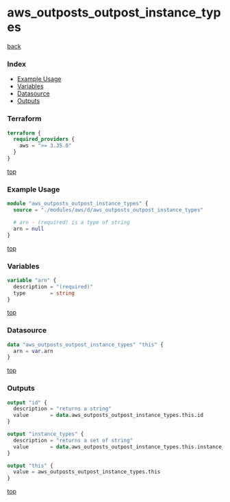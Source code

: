# aws_outposts_outpost_instance_types

[back](../aws.md)

### Index

- [Example Usage](#example-usage)
- [Variables](#variables)
- [Datasource](#datasource)
- [Outputs](#outputs)

### Terraform

```terraform
terraform {
  required_providers {
    aws = ">= 3.35.0"
  }
}
```

[top](#index)

### Example Usage

```terraform
module "aws_outposts_outpost_instance_types" {
  source = "./modules/aws/d/aws_outposts_outpost_instance_types"

  # arn - (required) is a type of string
  arn = null
}
```

[top](#index)

### Variables

```terraform
variable "arn" {
  description = "(required)"
  type        = string
}
```

[top](#index)

### Datasource

```terraform
data "aws_outposts_outpost_instance_types" "this" {
  arn = var.arn
}
```

[top](#index)

### Outputs

```terraform
output "id" {
  description = "returns a string"
  value       = data.aws_outposts_outpost_instance_types.this.id
}

output "instance_types" {
  description = "returns a set of string"
  value       = data.aws_outposts_outpost_instance_types.this.instance_types
}

output "this" {
  value = aws_outposts_outpost_instance_types.this
}
```

[top](#index)